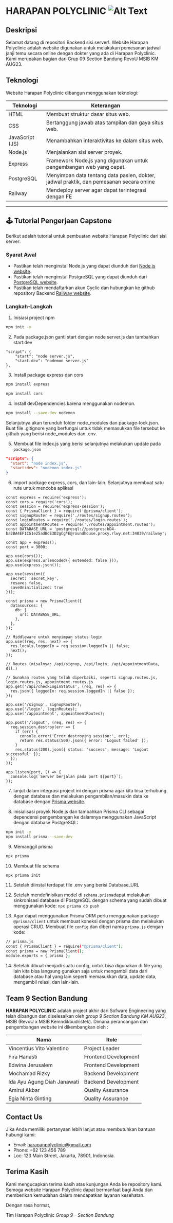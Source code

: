 # HARAPAN POLYCLINIC  ![Alt Text](https://github.com/Kampus-Merdeka-Software-Engineering/FE-2-Bandung-9/blob/main/images/logohp.png?raw=true)

## Deskripsi 
Selamat datang di repositori Backend sisi server!. Website Harapan Polyclinic adalah website digunakan untuk melakukan pemesanan jadwal janji temu secara online dengan dokter yang ada di Harapan Polyclinic. Kami merupakan bagian dari Grup 09 Section Bandung RevoU MSIB KM AUG23.


## Teknologi 
Website Harapan Polyclinic dibangun menggunakan teknologi:

| Teknologi         | Keterangan                                                                                      |
|-------------------|-------------------------------------------------------------------------------------------------|
| HTML              | Membuat struktur dasar situs web.                                                               |
| CSS               | Bertanggung jawab atas tampilan dan gaya situs web.                                             |
| JavaScript (JS)   | Menambahkan interaktivitas ke dalam situs web.                                                  |
| Node.js           | Menjalankan sisi server proyek.                                                                 |
| Express           | Framework Node.js yang digunakan untuk pengembangan web yang cepat.                             |
| PostgreSQL        | Menyimpan data tentang data pasien, dokter, jadwal praktik, dan pemesanan secara online         |
| Railway           | Mendeploy server agar dapat terintegrasi dengan FE                                              |

---

## 🕹 Tutorial Pengerjaan Capstone

Berikut adalah tutorial untuk pembuatan website Harapan Polyclinic dari sisi server:

### Syarat Awal
- Pastikan telah menginstal Node.js yang dapat diunduh dari [Node.js website](https://nodejs.org/).
- Pastikan telah menginstal PostgreSQL yang dapat diunduh dari [PostgreSQL website](https://www.postgresql.org/).
- Pastikan telah mendaftarkan akun Cyclic dan hubungkan ke github repository Backend [Railway website](https://railway.app/).

### Langkah-Langkah
1. Inisiasi project npm
```bash
npm init -y
```
2. Pada package.json ganti start dengan node server.js dan tambahkan start:dev
```
"script": {
    "start": "node server.js",
    "start:dev": "nodemon server.js"
},
```
3. Install package express dan cors

```bash
npm install express 
```

```bash
npm install cors 
```

4. Install devDependencies karena menggunakan nodemon.

```bash
npm install --save-dev nodemon
```
Selanjutnya akan terunduh folder node_modules dan package-lock.json. Buat file .gitignore yang berfungai untuk tidak memasukkan file tersebut ke github yang berisi node_modules dan .env.

5. Membuat file index.js yang berisi selanjutnya melakukan update pada `package.json` 

```json
"scripts": {
  "start": "node index.js",
  "start:dev": "nodemon index.js"
}
```

6. import package express, cors, dan lain-lain. Selanjutnya membuat satu rute untuk mencoba aplikasi
````
const express = require('express');
const cors = require('cors');
const session = require('express-session');
const { PrismaClient } = require('@prisma/client');
const signupRouter = require('./routes/signup.routes');
const loginRoutes = require('./routes/login.routes');
const appointmentRoutes = require('./routes/appointment.routes');
const DATABASE_URL = 'postgresql://postgres:bD4-ba2BA4EF1CG1e25adBdE3D2gCg*E@roundhouse.proxy.rlwy.net:34839/railway';

const app = express();
const port = 3000;

app.use(cors());
app.use(express.urlencoded({ extended: false }));
app.use(express.json());

app.use(session({
  secret: 'secret_key',
  resave: false,
  saveUninitialized: true
}));

const prisma = new PrismaClient({
  datasources: {
    db: {
      url: DATABASE_URL,
    },
  },
});

// Middleware untuk menyimpan status login
app.use((req, res, next) => {
  res.locals.loggedIn = req.session.loggedIn || false;
  next();
});

// Routes (misalnya: /api/signup, /api/login, /api/appointmentData, dll.)

// Gunakan routes yang telah diperbaiki, seperti signup.routes.js, login.routes.js, appointment.routes.js
app.get('/api/checkLoginStatus', (req, res) => {
  res.json({ loggedIn: req.session.loggedIn || false });
});

app.use('/signup', signupRouter);
app.use('/login', loginRoutes);
app.use('/appointment', appointmentRoutes);

app.post('/logout', (req, res) => {
  req.session.destroy(err => {
    if (err) {
      console.error('Error destroying session:', err);
      return res.status(500).json({ error: 'Logout failed' });
    }
    res.status(200).json({ status: 'success', message: 'Logout successful' });
  });
});

app.listen(port, () => {
  console.log(`Server berjalan pada port ${port}`);
});
````

7. lanjut dalam integrasi project ini dengan prisma agar kita bisa terhubung dengan database dan melakukan pengambilan/masukin data ke database dengan [Prisma website](https://prisma.io/).

8. inisialisasi proyek Node.js dan tambahkan Prisma CLI sebagai dependensi pengembangan ke dalamnya menggunakan JavaScript dengan database PostgreSQL:

```bash
npm init -y
npm install prisma --save-dev
```

9. Memanggil prisma

```bash
npx prisma
```

10. Membuat file schema
```
npx prisma init
```

11. Setelah diinstal terdapat file .env yang berisi Database_URL 


12. Setelah mendefinisikan model di `schema.prisma`dapat melakukan sinkronisasi database di PostgreSQL dengan schema yang sudah dibuat menggunakan kode:
`npx prisma db push`

13.  Agar dapat menggunakan Prisma ORM perlu menggunakan package `@prisma/client` untuk membuat koneksi dengan prisma dan melakukan operasi CRUD. Membuat file `config` dan diberi nama `prisma.js` dengan kode:

```bash
// prisma.js
const { PrismaClient } = require("@prisma/client");
const prisma = new PrismaClient();
module.exports = { prisma };
```

14. Setelah dibuat menjadi suatu config, untuk bisa digunakan di file yang lain kita bisa langsung gunakan saja untuk mengambil data dari database atau hal yang lain seperti memasukkan data, update data, mengambil relasi, dan lain-lain.

### 

## Team 9 Section Bandung
**HARAPAN POLYCLINIC** adalah project akhir dari Sofware Engineering yang telah dibangun dan diselesaikan oleh _group 9 Section Bandung KM AUG23_, MSIB (RevoU x MSIB Kemndikbudristek).
Dimana perancangan dan pengembangan website ini dikembangkan oleh :

|  Nama      | Role | 
|----------|----------|
| Vincentius Vito Valentino   | Project Leader  | 
| Fira Hanasti          | Frontend Development | 
| Edwina Jerusalem | Frontend Development  |
| Mochamad Rizky   | Backend Development |
| Ida Ayu Agung Diah Janawati  | Backend Development |
| Amirul Akbar   | Quality Assurance   |
| Egia Ninta Ginting  |  Quality Assurance |


## Contact Us

Jika Anda memiliki pertanyaan lebih lanjut atau membutuhkan bantuan hubungi kami:

- Email: harapanpolyclinic@gmail.com
- Phone: +62 123 456 789
- Loc: 123 Main Street, Jakarta, 78901, Indonesia.

## Terima Kasih

Kami mengucapkan terima kasih atas kunjungan Anda ke repository kami. Semoga website Harapan Polyclinic dapat bermanfaat bagi Anda dan memberikan kemudahan dalam mendapatkan layanan kesehatan.

Dengan rasa hormat,

Tim Harapan Polyclinic _Group 9 - Section Bandung_
